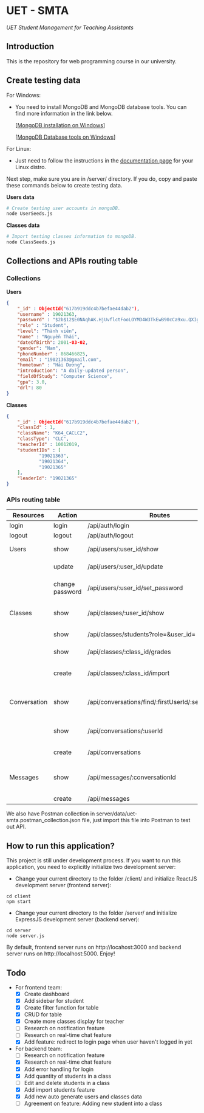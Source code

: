 # UET - SMTA

_UET Student Management for Teaching Assistants_

## Introduction

This is the repository for web programming course in our university.

## Create testing data

For Windows:

- You need to install MongoDB and MongoDB database tools. You can find more information in the link below.

  [[MongoDB installation on Windows](https://docs.mongodb.com/manual/tutorial/install-mongodb-on-windows/)]

  [[MongoDB Database tools on Windows](https://docs.mongodb.com/database-tools/installation/installation-windows/)]

For Linux:

- Just need to follow the instructions in the [documentation page](https://docs.mongodb.com/manual/administration/install-on-linux/) for your Linux distro.

Next step, make sure you are in /server/ directory. If you do, copy and paste these commands below to create testing data.

**Users data**

```bash
# Create testing user accounts in mongoDB.
node UserSeeds.js
```

**Classes data**

```bash
# Import testing classes information to mongoDB.
node ClassSeeds.js
```

## Collections and APIs routing table

### Collections

**Users**

```json
{
	"_id" : ObjectId("617b919ddc4b7befae44dab2"),
	"username" : 19021363,
	"password" : "$2b$12$E0NAqhAK.HjUvflctFooLOYMD4W3TkEwB90cCa9xu.QXIg/u379bS",
	"role" : "Student",
	"level": "Thành viên",
	"name" : "Nguyễn Thái",
	"dateOfBirth": 2001-03-02,
	"gender": "Nam",
	"phoneNumber" : 868466825,
	"email" : "19021363@gmail.com",
	"hometown" : "Hải Dương",
	"introduction": "A daily-updated person",
	"fieldOfStudy": "Computer Science",
	"gpa": 3.0,
	"drl": 80
}
```

**Classes**

```json
{
	"_id" : ObjectId("617b919ddc4b7befae44dab2"),
	"classId" : 1,
	"className": "K64_CACLC2",
	"classType": "CLC",
	"teacherId" : 10012019,
	"studentIDs" : [
			"19021363",
			"19021364",
			"19021365"
	],
	"leaderId": "19021365"
}
```

### APIs routing table

| Resources    | Action          | Routes                                             | Methods | Description                        |
| ------------ | --------------- | -------------------------------------------------- | ------- | ---------------------------------- |
| login        | login           | /api/auth/login                                    | POST    | Log in                             |
| logout       | logout          | /api/auth/logout                                   | GET     | Log out                            |
| Users        | show            | /api/users/:user_id/show                           | GET     | Show user's profile                |
|              | update          | /api/users/:user_id/update                         | POST    | Update user's profile              |
|              | change password | /api/users/:user_id/set_password                   | POST    | Change user's password             |
| Classes      | show            | /api/classes/:user_id/show                         | GET     | Get managed class and students     |
|              | show            | /api/classes/students?role=&user_id=               | POST    | Get students in a class            |
|              | show            | /api/classes/:class_id/grades                      | GET     | Get grade statistic                |
|              | create          | /api/classes/:class_id/import                      | POST    | Import students to a class         |
| Conversation | show            | /api/conversations/find/:firstUserId/:secondUserId | GET     | Get conversation between two users |
|              | show            | /api/conversations/:userId                         | GET     | Get all conversations of an user   |
|              | create          | /api/conversations                                 | POST    | Create conversation                |
| Messages     | show            | /api/messages/:conversationId                      | GET     | Get all messages in a conversation |
|              | create          | /api/messages                                      | POST    | Add message                        |

We also have Postman collection in server/data/uet-smta.postman_collection.json file, just import this file into Postman to test out API.

## How to run this application?

This project is still under development process. If you want to run this application, you need to explicitly initialize two development server:

- Change your current directory to the folder /client/ and initialize ReactJS development server (frontend server):

```
cd client
npm start
```

- Change your current directory to the folder /server/ and initialize ExpressJS development server (backend server):

```
cd server
node server.js
```

By default, frontend server runs on http://locahost:3000 and backend server runs on http://localhost:5000.
Enjoy!

## Todo

- For frontend team:
  - [x] Create dashboard
  - [x] Add sidebar for student
  - [x] Create filter function for table
  - [x] CRUD for table
  - [x] Create more classes display for teacher
  - [ ] Research on notification feature
  - [ ] Research on real-time chat feature
  - [x] Add feature: redirect to login page when user haven't logged in yet
- For backend team:
  - [ ] Research on notification feature
  - [x] Research on real-time chat feature
  - [x] Add error handling for login
  - [x] Add quantity of students in a class
  - [ ] Edit and delete students in a class
  - [x] Add import students feature
  - [x] Add new auto generate users and classes data
  - [ ] Agreement on feature: Adding new student into a class
